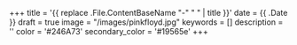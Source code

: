 +++
title = '{{ replace .File.ContentBaseName "-" " " | title }}'
date = {{ .Date }}
draft = true
image = "/images/pinkfloyd.jpg"
keywords = []
description = ''
color = '#246A73'
secondary_color = '#19565e'
+++
